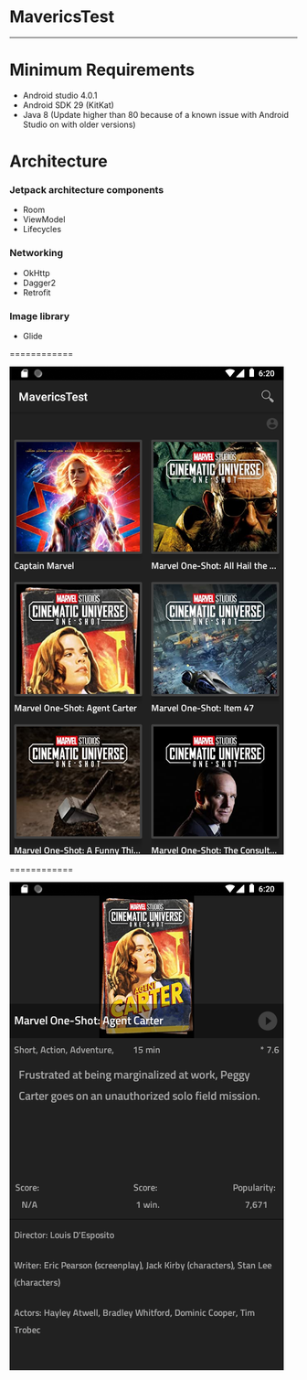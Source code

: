 # MavericsTest
--------------------------

Minimum Requirements
====================
- Android studio 4.0.1
- Android SDK 29 (KitKat)
- Java 8 (Update higher than 80 because of a known issue with Android Studio on with older versions)

Architecture
============
### Jetpack architecture components
- Room
- ViewModel
- Lifecycles

### Networking
- OkHttp
- Dagger2
- Retrofit

### Image library
- Glide

============

![GitHub Logo](https://github.com/kiran-may89/MavericsTest/blob/master/device-2020-09-27-182020.png)   


============

![GitHub Logo](https://github.com/kiran-may89/MavericsTest/blob/master/device-2020-09-27-182046.png)




